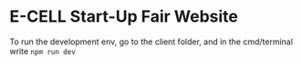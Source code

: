 ﻿# E-CELL Start-Up Fair Website

To run the development env, go to the client folder, and in the cmd/terminal write `npm run dev`
